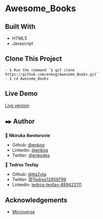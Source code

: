 # Awesome_Books

## Built With

- HTML5
- Javascript

## Clone This Project

```
- $ Run the command `$ git clone https://github.com/enkog/Awesome_Books.git`
- $ cd Awesome_Books
```

## Live Demo

<a href="https://rawcdn.githack.com/enkog/Awesome_Books/6b6a4372982764ebed07e036524e8be1046a88d9/index.html">Live version</a>

## ✒️ Author <a name = "author"></a>

👤 **Nkiruka Awotoruvie**

- Github: [@enkog](https://github.com/enkog)
- Linkedin: [@enkog](https://www.linkedin.com/in/enkog/)
- Twitter: [@enkodes](https://twitter.com/enkodes)

👤 **Tedrso Tesfay**

- Github: [@tta2yta](https://github.com/tta2yta)
- Twitter: [@Tedros12859799](https://twitter.com/Tedros12859799)
- Linkedin: [tedros-tesfay-489422111](https://www.linkedin.com/in/tedros-tesfay-489422111/)

## Acknowledgements

- [Microverse](https://www.microverse.org/)
